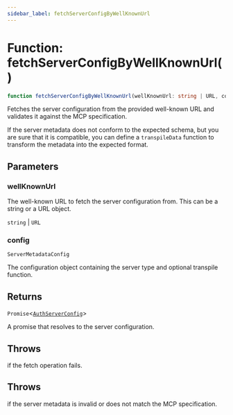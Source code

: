 ```yaml
---
sidebar_label: fetchServerConfigByWellKnownUrl
---
```


# Function: fetchServerConfigByWellKnownUrl()

```ts
function fetchServerConfigByWellKnownUrl(wellKnownUrl: string | URL, config: ServerMetadataConfig): Promise<AuthServerConfig>;
```

Fetches the server configuration from the provided well-known URL and validates it against the
MCP specification.

If the server metadata does not conform to the expected schema, but you are sure that it is
compatible, you can define a `transpileData` function to transform the metadata into the
expected format.

## Parameters

### wellKnownUrl

The well-known URL to fetch the server configuration from. This can be a
string or a URL object.

`string` | `URL`

### config

`ServerMetadataConfig`

The configuration object containing the server type and optional transpile function.

## Returns

`Promise`\<[`AuthServerConfig`](/references/js/type-aliases/AuthServerConfig.md)\>

A promise that resolves to the server configuration.

## Throws

if the fetch operation fails.

## Throws

if the server metadata is invalid or does not match the
MCP specification.
